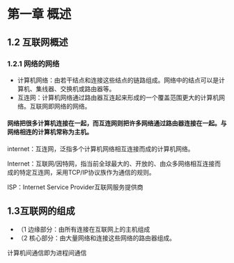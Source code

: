 # 第一章 概述

## 1.2 互联网概述

### 1.2.1 网络的网络
* 计算机网络：由若干结点和连接这些结点的链路组成。网络中的结点可以是计算机、集线器、交换机或路由器等。
* 互连网：计算机网络通过路由器互连起来形成的一个覆盖范围更大的计算机网络。互联网即网络的网络。

#### 网络把很多计算机连接在一起，而互连网则把许多网络通过路由器连接在一起。与网络相连的计算机常称为主机。

internet：互连网，泛指多个计算机网络相互连接而成的计算机网络。

Internet：互联网/因特网，指当前全球最大的、开放的、由众多网络相互连接而成的特定互连网，采用TCP/IP协议族作为通信的规则。

ISP：Internet Service Provider互联网服务提供商

## 1.3互联网的组成
* （1 边缘部分：由所有连接在互联网上的主机组成
* （2 核心部分：由大量网络和连接这些网络的路由器组成。

计算机间通信即为进程间通信



